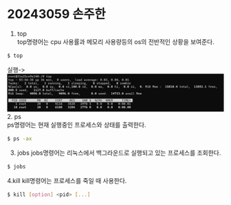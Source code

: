# 20243059 손주한   
1. top   
top명령어는 cpu 사용률과 메모리 사용량등의 os의 전반적인 상황을 보여준다.
```bash
$ top
```
실행->
![스크린샷 2024-05-30-125711](https://github.com/wawajjub/wawajjub/blob/main/%EC%8A%A4%ED%81%AC%EB%A6%B0%EC%83%B7%202024-05-30%20125711.png)  
2. ps   
ps명령어는 현재 실행중인 프로세스와 상태를 출력한다.
```bash
$ ps -ax
```
3. jobs
jobs명령어는 리눅스에서 백그라운드로 실행되고 있는 프로세스를 조회한다.
```bash
$ jobs
```
4.kill
kill명령어는 프로세스를 죽일 때 사용한다.
```bash
$ kill [option] <pid> [...]
```
